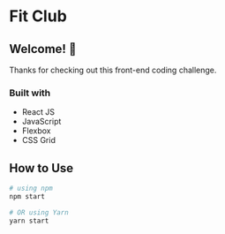 # Fit Club




## Welcome! 👋
Thanks for checking out this front-end coding challenge.


### Built with

- React JS
- JavaScript
- Flexbox
- CSS Grid


## How to Use

```bash
# using npm
npm start

# OR using Yarn
yarn start
```

